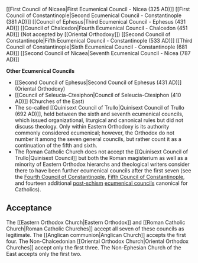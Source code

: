 [[First Council of Nicaea|First Ecumenical Council - Nicea (325 AD)]]
[[First Council of Constantinople|Second Ecumenical Council - Constantinople (381 AD)]]
[[Council of Ephesus|Third Ecumenical Council - Ephesus (431 AD)]] 
[[Council of Chalcedon|Fourth Ecumenical Council - Chalcedon (451 AD)]] (Not accepted by [[Oriental Orthodoxy]])
[[Second Council of Constantinople|Fifth Ecumenical Council - Constantinople (533 AD)]]
[[Third Council of Constantinople|Sixth Ecumenical Council - Constantinople (681 AD)]]
[[Second Council of Nicaea|Seventh Ecumenical Council - Nicea (787 AD)]]

**Other Ecumenical Councils**
* [[Second Council of Ephesus|Second Council of Ephesus (431 AD)]] (Oriental Orthodoxy)
* [[Council of Seleucia-Ctesiphon|Council of Seleucia-Ctesiphon (410 AD)]] (Churches of the East)
* The so-called [[Quinisext Council of Trullo|Quinisext Council of Trullo (692 AD)]], held between the sixth and seventh ecumenical councils, which issued organizational, liturgical and canonical rules but did not discuss theology. Only within Eastern Orthodoxy is its authority commonly considered ecumenical; however, the Orthodox do not number it among the seven general councils, but rather count it as a continuation of the fifth and sixth.
* The Roman Catholic Church does not accept the [[Quinisext Council of Trullo|Quinisext Council]] but both the Roman magisterium as well as a minority of Eastern Orthodox hierarchs and theological writers consider there to have been further ecumenical councils after the first seven (see the [Fourth Council of Constantinople](https://en.wikipedia.org/wiki/Fourth_Council_of_Constantinople_\(Eastern_Orthodox\) "Fourth Council of Constantinople (Eastern Orthodox)"), [Fifth Council of Constantinople](https://en.wikipedia.org/wiki/Fifth_Council_of_Constantinople "Fifth Council of Constantinople"), and fourteen additional [post-schism](https://en.wikipedia.org/wiki/East-West_Schism "East-West Schism") [ecumenical councils](https://en.wikipedia.org/wiki/Catholic_ecumenical_councils "Catholic ecumenical councils") canonical for Catholics).
## Acceptance
The [[Eastern Orthodox Church|Eastern Orthodox]] and [[Roman Catholic Church|Roman Catholic Churches]] accept all seven of these councils as legitimate.
The [[Anglican communion|Anglican Church]] accepts the first four.
The Non-Chalcedonian [[Oriental Orthodox Church|Oriental Orthodox Churches]] accept only the first three.
The Non-Ephesian Church of the East accepts only the first two.  